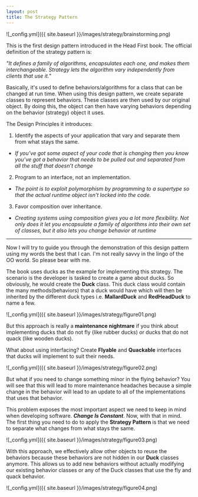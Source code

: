 ```yaml
---
layout: post
title: The Strategy Pattern
---
```


![_config.yml]({{ site.baseurl }}/images/strategy/brainstorming.png)

This is the first design pattern introduced in the Head First book. The official definition of the strategy pattern is:

*"It defines a family of algorithms, encapsulates each one, and makes them interchangeable. Strategy lets the algorithm vary independently from clients that use it."*

Basically, it's used to define behaviors/algorithms for a class that can be changed at run time. When using this design pattern, we create separate classes to represent behaviors. These classes are then used by our original object. By doing this, the object can then have varying behaviors depending on the behavior (strategy) object it uses.

The Design Principles it introduces:
1. Identify the aspects of your application that vary and separate them from what stays the same.
- *If you’ve got some aspect of your code that is changing then you know you’ve got a behavior that needs to be pulled out and separated from all the stuff that doesn’t change*
2. Program to an interface, not an implementation.
- *The point is to exploit polymorphism by programming to a supertype so that the actual runtime object isn’t locked into the code.*
3. Favor composition over inheritance.
- *Creating systems using composition gives you a lot more flexibility. Not only does it let you encapsulate a family of algorithms into their own set of classes, but it also lets you change behavior at runtime*

___

Now I will try to guide you through the demonstration of this design pattern using my words the best that I can. I'm not really savvy in the lingo of the OO world. So please bear with me.

The book uses ducks as the example for implementing this strategy. The scenario is the developer is tasked to create a game about ducks. So obviously, he would create the **Duck** class. This duck class would contain the many methods(behaviors) that a duck would have which will then be inherited by the different duck types i.e. **MallardDuck** and **RedHeadDuck** to name a few.

![_config.yml]({{ site.baseurl }}/images/strategy/figure01.png)

But this approach is really a **maintenance nightmare** if you think about implementing ducks that do not fly (like rubber ducks) or ducks that do not quack (like wooden ducks).

What about using interfacing? Create **Flyable** and **Quackable** interfaces that ducks will implement to suit their needs.

![_config.yml]({{ site.baseurl }}/images/strategy/figure02.png)

But what if you need to change something minor in the flying behavior? You will see that this will lead to more maintenance headaches because a simple change in the behavior will lead to an update to all of the implementations that uses that behavior.

This problem exposes the most important aspect we need to keep in mind when developing software. **_Change Is Constant_**. Now, with that in mind. The first thing you need to do to apply the **Strategy Pattern** is that we need to separate what changes from what stays the same.

![_config.yml]({{ site.baseurl }}/images/strategy/figure03.png)

With this approach, we effectively allow other objects to reuse the behaviors because these behaviors are not hidden in our **Duck** classes anymore. This allows us to add new behaviors without actually modifying our existing behavior classes or any of the Duck classes that use the fly and quack behavior.

![_config.yml]({{ site.baseurl }}/images/strategy/figure04.png)
